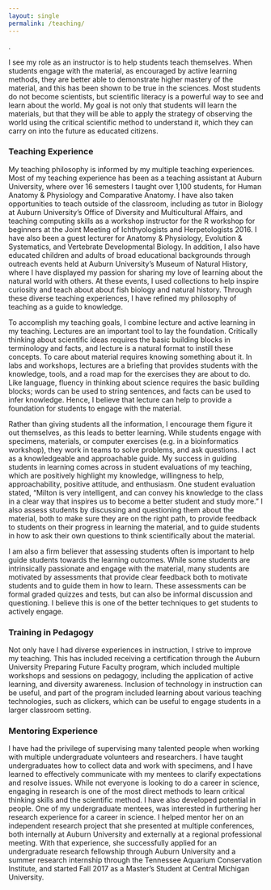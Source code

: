 ```yaml
---
layout: single
permalink: /teaching/
---
```

.

I see my role as an instructor is to help students teach themselves. When students engage with the material, as encouraged by active learning methods, they are better able to demonstrate higher mastery of the material, and this has been shown to be true in the sciences. Most students do not become scientists, but scientific literacy is a powerful way to see and learn about the world. My goal is not only that students will learn the materials, but that they will be able to apply the strategy of observing the world using the critical scientific method to understand it, which they can carry on into the future as educated citizens.

### Teaching Experience
My teaching philosophy is informed by my multiple teaching experiences. Most of my teaching experience has been as a teaching assistant at Auburn University, where over 16 semesters I taught over 1,100 students, for Human Anatomy & Physiology and Comparative Anatomy. I have also taken opportunities to teach outside of the classroom, including as tutor in Biology at Auburn University’s Office of Diversity and Multicultural Affairs, and teaching computing skills as a workshop instructor for the R workshop for beginners at the Joint Meeting of Ichthyologists and Herpetologists 2016. I have also been a guest lecturer for Anatomy & Physiology, Evolution & Systematics, and Vertebrate Developmental Biology. In addition, I also have educated children and adults of broad educational backgrounds through outreach events held at Auburn University’s Museum of Natural History, where I have displayed my passion for sharing my love of learning about the natural world with others. At these events, I used collections to help inspire curiosity and teach about about fish biology and natural history. Through these diverse teaching experiences, I have refined my philosophy of teaching as a guide to knowledge.

To accomplish my teaching goals, I combine lecture and active learning in my teaching. Lectures are an important tool to lay the foundation. Critically thinking about scientific ideas requires the basic building blocks in terminology and facts, and lecture is a natural format to instill these concepts. To care about material requires knowing something about it. In labs and workshops, lectures are a briefing that provides students with the knowledge, tools, and a road map for the exercises they are about to do. Like language, fluency in thinking about science requires the basic building blocks; words can be used to string sentences, and facts can be used to infer knowledge. Hence, I believe that lecture can help to provide a foundation for students to engage with the material. 

Rather than giving students all the information, I encourage them figure it out themselves, as this leads to better learning. While students engage with specimens, materials, or computer exercises (e.g. in a bioinformatics workshop), they work in teams to solve problems, and ask questions. I act as a knowledgeable and approachable guide. My success in guiding students in learning comes across in student evaluations of my teaching, which are positively highlight my knowledge, willingness to help, approachability, positive attitude, and enthusiasm. One student evaluation stated, “Milton is very intelligent, and can convey his knowledge to the class in a clear way that inspires us to become a better student and study more.” I also assess students by discussing and questioning them about the material, both to make sure they are on the right path, to provide feedback to students on their progress in learning the material, and to guide students in how to ask their own questions to think scientifically about the material.

I am also a firm believer that assessing students often is important to help guide students towards the learning outcomes. While some students are intrinsically passionate and engage with the material, many students are motivated by assessments that provide clear feedback both to motivate students and to guide them in how to learn. These assessments can be formal graded quizzes and tests, but can also be informal discussion and questioning. I believe this is one of the better techniques to get students to actively engage.

### Training in Pedagogy
Not only have I had diverse experiences in instruction, I strive to improve my teaching. This has included receiving a certification through the Auburn University Preparing Future Faculty program, which included multiple workshops and sessions on pedagogy, including the application of active learning, and diversity awareness. Inclusion of technology in instruction can be useful, and part of the program included learning about various teaching technologies, such as clickers, which can be useful to engage students in a larger classroom setting.

### Mentoring Experience
I have had the privilege of supervising many talented people when working with multiple undergraduate volunteers and researchers. I have taught undergraduates how to collect data and work with specimens, and I have learned to effectively communicate with my mentees to clarify expectations and resolve issues. While not everyone is looking to do a career in science, engaging in research is one of the most direct methods to learn critical thinking skills and the scientific method. I have also developed potential in people. One of my undergraduate mentees, was interested in furthering her research experience for a career in science. I helped mentor her on an independent research project that she presented at multiple conferences, both internally at Auburn University and externally at a regional professional meeting. With that experience, she successfully applied for an undergraduate research fellowship through Auburn University and a summer research internship through the Tennessee Aquarium Conservation Institute, and started Fall 2017 as a Master’s Student at Central Michigan University.
